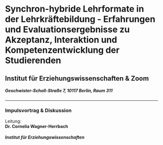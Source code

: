 # Synchron-hybride Lehrformate in der Lehrkräftebildung - Erfahrungen und Evaluationsergebnisse zu Akzeptanz, Interaktion und Kompetenzentwicklung der Studierenden  
## Institut für Erziehungswissenschaften & Zoom 
##### Geschwister-Scholl-Straße 7, 10117 Berlin, Raum 311 
--- 
### Impulsvortrag & Diskussion 
Leitung: \
**Dr. Cornelia Wagner-Herrbach**  
##### Institut für Erziehungswissenschaften 
